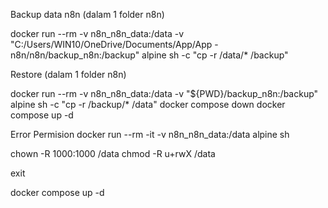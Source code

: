 Backup data n8n (dalam 1 folder n8n)

docker run --rm -v n8n_n8n_data:/data -v "C:/Users/WIN10/OneDrive/Documents/App/App - n8n/n8n/backup_n8n:/backup" alpine sh -c "cp -r /data/* /backup"

Restore (dalam 1 folder n8n)

docker run --rm -v n8n_n8n_data:/data -v "${PWD}/backup_n8n:/backup" alpine sh -c "cp -r /backup/* /data"
docker compose down
docker compose up -d

Error Permision 
docker run --rm -it -v n8n_n8n_data:/data alpine sh

chown -R 1000:1000 /data
chmod -R u+rwX /data

exit

docker compose up -d
